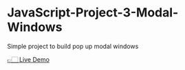 # JavaScript-Project-3-Modal-Windows
<p> Simple project to build pop up modal windows </p>
<a href='https://xyzuka.github.io/Modal-Window-Functionality/'>👉🏻 Live Demo</a>
